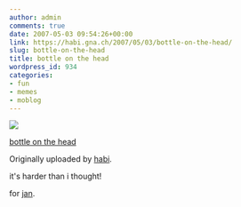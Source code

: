```yaml
---
author: admin
comments: true
date: 2007-05-03 09:54:26+00:00
link: https://habi.gna.ch/2007/05/03/bottle-on-the-head/
slug: bottle-on-the-head
title: bottle on the head
wordpress_id: 934
categories:
- fun
- memes
- moblog
---
```



 [![](http://farm1.static.flickr.com/219/482463568_1228e789e4_m.jpg)](http://www.flickr.com/photos/habi/482463568/)
   

 
  [bottle on the head](http://www.flickr.com/photos/habi/482463568/)
    

  Originally uploaded by [habi](http://www.flickr.com/people/habi/).
 



it's harder than i thought!  

  

for [jan](http://www.flickr.com/groups/324675@N25/).
  

